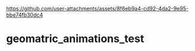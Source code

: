 

https://github.com/user-attachments/assets/8f6eb9a4-cd92-4da2-9e95-bbe74fb30dc4

# geomatric_animations_test
